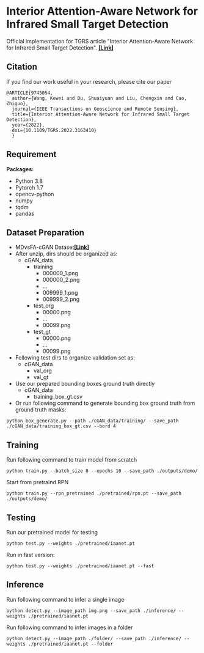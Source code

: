 # Interior Attention-Aware Network for Infrared Small Target Detection
Official implementation for TGRS article "Interior Attention-Aware Network for Infrared Small Target Detection".
[**[Link]**](https://ieeexplore.ieee.org/document/9745054)
## Citation
If you find our work useful in your research, please cite our paper

```
@ARTICLE{9745054,
  author={Wang, Kewei and Du, Shuaiyuan and Liu, Chengxin and Cao, Zhiguo},
  journal={IEEE Transactions on Geoscience and Remote Sensing}, 
  title={Interior Attention-Aware Network for Infrared Small Target Detection}, 
  year={2022},
  doi={10.1109/TGRS.2022.3163410}
  }
```

## Requirement
**Packages:**
* Python 3.8
* Pytorch 1.7
* opencv-python
* numpy
* tqdm
* pandas

## Dataset Preparation 
* MDvsFA-cGAN Dataset[**[Link]**](https://github.com/wanghuanphd/MDvsFA_cGAN)
* After unzip, dirs should be organized as:
    * cGAN_data
        * training
            * 000000_1.png
            * 000000_2.png
            * ...
            * 009999_1.png
            * 009999_2.png
        * test_org
            * 00000.png
            * ...
            * 00099.png 
        * test_gt
            * 00000.png
            * ...
            * 00099.png 
* Following test dirs to organize validation set as:
    * cGAN_data
        * val_org
        * val_gt
* Use our prepared bounding boxes ground truth directly 
    * cGAN_data
        * training_box_gt.csv
* Or run following command to generate bounding box ground truth from ground truth masks:
```
python box_generate.py --path ./cGAN_data/training/ --save_path ./cGAN_data/training_box_gt.csv --bord 4
```


## Training
Run following command to train model from scratch
```
python train.py --batch_size 8 --epochs 10 --save_path ./outputs/demo/
```
Start from pretraind RPN
```
python train.py --rpn_pretrained ./pretrained/rpn.pt --save_path ./outputs/demo/
```

## Testing
Run our pretrained model for testing
```
python test.py --weights ./pretrained/iaanet.pt
```
Run in fast version:
```
python test.py --weights ./pretrained/iaanet.pt --fast
```
## Inference
Run following command to infer a single image
```
python detect.py --image_path img.png --save_path ./inference/ --weights ./pretrained/iaanet.pt
```
Run following command to infer images in a folder
```
python detect.py --image_path ./folder/ --save_path ./inference/ --weights ./pretrained/iaanet.pt --folder
```